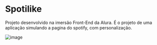 # Spotilike

 Projeto desenvolvido na imersão Front-End da Alura. É o projeto de uma aplicação simulando a pagina do spotify, com personalização.

![image](https://github.com/user-attachments/assets/2e6a8a75-63cd-4a4b-9d72-69877fd65839)
